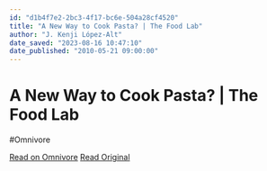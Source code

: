 ```yaml
---
id: "d1b4f7e2-2bc3-4f17-bc6e-504a28cf4520"
title: "A New Way to Cook Pasta? | The Food Lab"
author: "J. Kenji López-Alt"
date_saved: "2023-08-16 10:47:10"
date_published: "2010-05-21 09:00:00"
---
```


# A New Way to Cook Pasta? | The Food Lab
#Omnivore

[Read on Omnivore](https://omnivore.app/me/a-new-way-to-cook-pasta-the-food-lab-189fdbdee88)
[Read Original](https://www.seriouseats.com/how-to-cook-pasta-salt-water-boiling-tips-the-food-lab)

